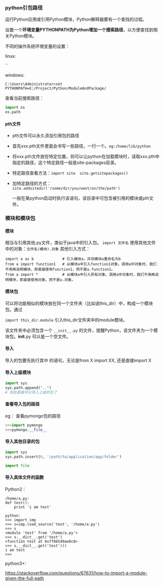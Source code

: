 ### python引包路径

运行Python应用或引用Python模块，Python解释器要有一个查找的过程。

设置一个**环境变量PYTHONPATH为Python增加一个搜索路径**，以方便查找到相关Python模块。

不同的操作系统环境变量的设置：

linux:

``

windows:

`C:\Users\Administrator>set PYTHONPATH=E:/Project/Python/ModuleAndPackage/`



查看当前搜索路径：

```python
import os
os.path
```



#### pth文件

* pth文件可以永久添加引用包的路径

- 首先xxx.pth文件里面会书写一些路径，一行一个。`eg:/home/lib/python `

- 将xxx.pth文件放在特定位置，则可以让python在加载模块时，读取xxx.pth中指定的路径，这个特定路径一般是site-packages目录。

- 特定路径查看方法：`import site  site.getsitepackages()`

- 加特定路径的方式： `site.addsitedir('/some/dir/you/want/on/the/path')`

  一般在某python启动时执行该语句，该目录中可包含被引用的模块或pth文件。



### 模块和模块包

#### 模块

相当与引用其他.py文件，类似于java中的引入包。
`import 文件名`
使用其他文件中的对象：`文件名(模块).对象`
其他引入方式：

```
import a as b             # 引入模块a，并将模块a重命名为b
from a import function1   # 从模块a中引入function1对象。调用a中对象时，我们不用再说明模块，即直接使用function1，而不是a.function1。
from a import *           # 从模块a中引入所有对象。调用a中对象时，我们不用再说明模块，即直接使用对象，而不是a.对象。

```

#### 模块包

可以将功能相似的模块放在同一个文件夹（比如说this_dir）中，构成一个模块包。通过

`import this_dir.module`
引入this_dir文件夹中的module模块。

该文件夹中必须包含一个 `__init__.py` 的文件，提醒Python，该文件夹为一个模块包。__init__.py 可以是一个空文件。

#### 导入

导入的包要先执行其中 的语句，无论是from X import XX,  还是直接import X



#### 导入上级模块

```python
import sys
sys.path.append("..")
# 现在直接可以导入上级的包了
```

#### 查看导入包的路径

eg： 查看pymongo包的路径

```python
>>>import pymongo
>>>pymongo.__file__
```

#### 导入其他目录的包

```python
import sys
sys.path.insert(0, '/path/to/application/app/folder')

import file
```



#### 导入具体文件的函数

Python2：

```
/home/a.py:
def test():
	print 'i am test'

python:
>>> import imp
>>> s=imp.load_source('test', '/home/a.py')
>>> s
<module 'test' from '/home/a.py'>
>>> s.__dict__.get('test')
<function test at 0x7f865d9ae0c8>
>>> s.__dict__.get('test')()
i am test
>>> 
```

python3+:

https://stackoverflow.com/questions/67631/how-to-import-a-module-given-the-full-path
